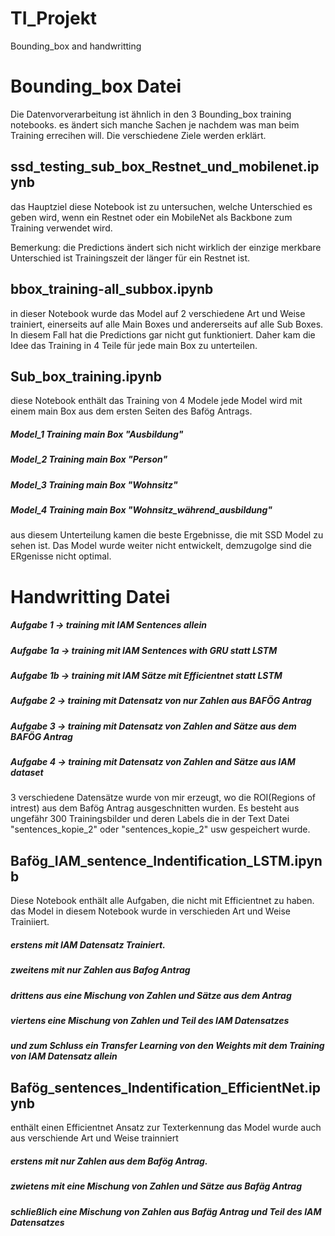 # TI_Projekt
Bounding_box and handwritting

# Bounding_box Datei
Die Datenvorverarbeitung ist ähnlich in den 3 Bounding_box training notebooks. es ändert sich manche Sachen je nachdem was man beim Training errecihen will. Die verschiedene Ziele werden erklärt.

## ssd_testing_sub_box_Restnet_und_mobilenet.ipynb
das Hauptziel diese Notebook ist zu untersuchen, welche Unterschied es geben wird, wenn ein Restnet oder ein MobileNet als Backbone zum Training verwendet wird.

 Bemerkung: die Predictions ändert sich nicht wirklich der einzige merkbare Unterschied ist Trainingszeit der länger für ein Restnet ist.

## bbox_training-all_subbox.ipynb
in dieser Notebook wurde das Model auf 2 verschiedene Art und Weise trainiert, einerseits auf alle Main Boxes und andererseits auf alle Sub Boxes. In diesem Fall hat die Predictions gar nicht gut funktioniert. Daher kam die Idee das Training in 4 Teile für jede main Box zu unterteilen.

## Sub_box_training.ipynb

diese Notebook enthält das Training von 4 Modele jede Model wird mit einem main Box aus dem ersten Seiten des Bafög Antrags.
##### Model_1 Training main Box "Ausbildung"
##### Model_2 Training main Box "Person"
##### Model_3 Training main Box "Wohnsitz"
##### Model_4 Training main Box "Wohnsitz_während_ausbildung"

aus diesem Unterteilung kamen die beste Ergebnisse, die mit SSD Model zu sehen ist. Das Model wurde weiter nicht entwickelt, demzugolge sind die ERgenisse nicht optimal.

# Handwritting Datei 
##### Aufgabe 1 -> training mit IAM Sentences allein 
##### Aufgabe 1a -> training mit IAM Sentences with GRU statt LSTM  
##### Aufgabe 1b -> training mit IAM Sätze mit Efficientnet statt LSTM
##### Aufgabe 2 -> training mit Datensatz von nur Zahlen aus BAFÖG Antrag
##### Aufgabe 3 -> training mit Datensatz von Zahlen  and Sätze  aus dem BAFÖG Antrag
##### Aufgabe 4 -> training mit Datensatz von Zahlen and Sätze aus IAM dataset

3 verschiedene Datensätze wurde von mir erzeugt, wo die ROI(Regions of intrest) aus dem Bafög Antrag ausgeschnitten wurden. Es besteht aus ungefähr 300 Trainingsbilder und deren Labels die in der Text Datei "sentences_kopie_2" oder "sentences_kopie_2" usw gespeichert wurde.

## Bafög_IAM_sentence_Indentification_LSTM.ipynb
Diese Notebook enthält alle Aufgaben, die nicht mit Efficientnet zu haben.
das Model in diesem Notebook wurde in verschieden Art und Weise Trainiiert. 
##### erstens mit IAM Datensatz Trainiert.
##### zweitens mit nur Zahlen aus Bafog Antrag
##### drittens aus eine Mischung von Zahlen und Sätze aus dem Antrag
##### viertens eine Mischung von Zahlen und Teil des IAM Datensatzes
##### und zum Schluss ein Transfer Learning von den Weights mit dem Training von IAM Datensatz allein

## Bafög_sentences_Indentification_EfficientNet.ipynb
enthält einen Efficientnet Ansatz zur Texterkennung 
das Model wurde auch aus verschiende Art und Weise trainniert
##### erstens mit nur Zahlen aus dem Bafög Antrag.
##### zwietens mit eine Mischung von Zahlen und Sätze aus Bafäg Antrag
##### schließlich eine Mischung von Zahlen aus Bafäg Antrag und Teil des IAM Datensatzes
